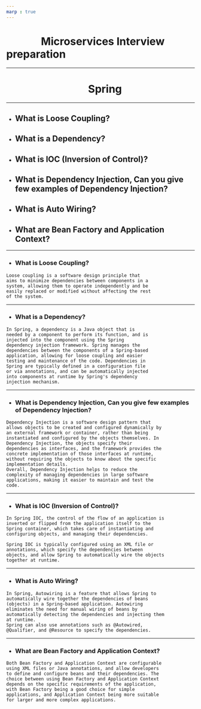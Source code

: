 ```yaml
---
marp : true
---
```

# $~~~~~~~~~~~~~$ Microservices Interview preparation
---
# $~~~~~~~~~~~~~~~~~~~~~~~~~~~~~~~~~$Spring
---

- ## What is Loose Coupling?
- ## What is a Dependency?
- ## What is IOC (Inversion of Control)?
- ## What is Dependency Injection, Can you give few examples of Dependency Injection?
- ## What is Auto Wiring?
- ## What are Bean Factory and Application Context?


---
- ### What is Loose Coupling?
``` 
Loose coupling is a software design principle that 
aims to minimize dependencies between components in a 
system, allowing them to operate independently and be 
easily replaced or modified without affecting the rest 
of the system.

```
---
- ### What is a Dependency?
```
In Spring, a dependency is a Java object that is 
needed by a component to perform its function, and is 
injected into the component using the Spring 
dependency injection framework. Spring manages the 
dependencies between the components of a Spring-based 
application, allowing for loose coupling and easier 
testing and maintenance of the code. Dependencies in 
Spring are typically defined in a configuration file 
or via annotations, and can be automatically injected 
into components at runtime by Spring's dependency 
injection mechanism.

```
---
- ### What is Dependency Injection, Can you give few examples of Dependency Injection?
```
Dependency Injection is a software design pattern that 
allows objects to be created and configured dynamically by 
an external framework or container, rather than being 
instantiated and configured by the objects themselves. In 
Dependency Injection, the objects specify their 
dependencies as interfaces, and the framework provides the 
concrete implementation of those interfaces at runtime, 
without requiring the objects to know about the specific 
implementation details.
Overall, Dependency Injection helps to reduce the 
complexity of managing dependencies in large software 
applications, making it easier to maintain and test the 
code.
```
---
- ### What is IOC (Inversion of Control)?
```
In Spring IOC, the control of the flow of an application is 
inverted or flipped from the application itself to the 
Spring container, which takes care of instantiating and 
configuring objects, and managing their dependencies.

Spring IOC is typically configured using an XML file or 
annotations, which specify the dependencies between 
objects, and allow Spring to automatically wire the objects 
together at runtime.

```
---
- ### What is Auto Wiring?
```
In Spring, Autowiring is a feature that allows Spring to 
automatically wire together the dependencies of beans 
(objects) in a Spring-based application. Autowiring 
eliminates the need for manual wiring of beans by 
automatically detecting the dependencies and injecting them 
at runtime.
Spring can also use annotations such as @Autowired, 
@Qualifier, and @Resource to specify the dependencies.
```
---
- ### What are Bean Factory and Application Context?
```
Both Bean Factory and Application Context are configurable 
using XML files or Java annotations, and allow developers 
to define and configure beans and their dependencies. The 
choice between using Bean Factory and Application Context 
depends on the specific requirements of the application, 
with Bean Factory being a good choice for simple 
applications, and Application Context being more suitable
for larger and more complex applications.

```
